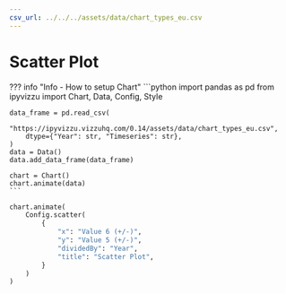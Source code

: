 ```yaml
---
csv_url: ../../../assets/data/chart_types_eu.csv
---
```


# Scatter Plot

<div id="example_01"></div>

??? info "Info - How to setup Chart"
    ```python
    import pandas as pd
    from ipyvizzu import Chart, Data, Config, Style

    data_frame = pd.read_csv(
        "https://ipyvizzu.vizzuhq.com/0.14/assets/data/chart_types_eu.csv",
        dtype={"Year": str, "Timeseries": str},
    )
    data = Data()
    data.add_data_frame(data_frame)

    chart = Chart()
    chart.animate(data)
    ```

```python
chart.animate(
    Config.scatter(
        {
            "x": "Value 6 (+/-)",
            "y": "Value 5 (+/-)",
            "dividedBy": "Year",
            "title": "Scatter Plot",
        }
    )
)
```

<script src="./22_C_C_scatter.js"></script>
